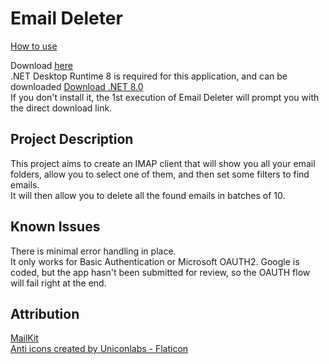 # Email Deleter

[How to use](https://github.com/keif888/EmailDeleter/wiki)  

Download [here](https://github.com/keif888/EmailDeleter/releases)  
.NET Desktop Runtime 8 is required for this application, and can be downloaded [Download .NET 8.0](https://dotnet.microsoft.com/en-us/download/dotnet/8.0#:~:text=Arm64-,.NET%20Desktop%20Runtime%208.0.11,-The%20.NET%20Desktop)  
If you don't install it, the 1st execution of Email Deleter will prompt you with the direct download link.  

## Project Description

This project aims to create an IMAP client that will show you all your email folders, allow you to select one of them, and then set some filters to find emails.  
It will then allow you to delete all the found emails in batches of 10.  

## Known Issues

There is minimal error handling in place.  
It only works for Basic Authentication or Microsoft OAUTH2.  Google is coded, but the app hasn't been submitted for review, so the OAUTH flow will fail right at the end.  

## Attribution

[MailKit](https://github.com/jstedfast/MailKit)  
[Anti icons created by Uniconlabs - Flaticon](https://www.flaticon.com/free-icons/anti)  
